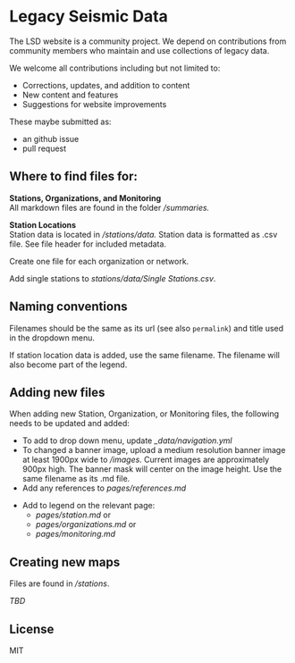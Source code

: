 # Legacy Seismic Data

The LSD website is a community project. We depend on contributions from community members who maintain and use collections of legacy data.

We welcome all contributions including but not limited to:
* Corrections, updates, and addition to content
* New content and features
* Suggestions for website improvements

These maybe submitted as:
* an github issue
* pull request

## Where to find files for:
 **Stations, Organizations, and Monitoring**  
 All markdown files are found in the folder */summaries.*

 **Station Locations**  
Station data is located in */stations/data.* Station data is formatted as .csv file. See file header for included metadata.

Create one file for each organization or network.  

Add single stations to *stations/data/Single Stations.csv*.

## Naming conventions
Filenames should be the same as its url (see also `permalink`)  and title used in the dropdown menu.

If station location data is added, use the same filename. The filename will also become part of the legend.

## Adding new files
When adding new Station, Organization, or Monitoring files, the following needs to be updated and added:
* To add to drop down menu, update *_data/navigation.yml*
* To changed a banner image, upload a medium resolution banner image at least 1900px wide to */images.* Current images are approximately 900px high. The banner mask will center on the image height. Use the same filename as its .md file.
* Add any references to *pages/references.md*
<!--- * If adding new station data, update the *stations/data/filelist.csv*.  
  * Column 1: Filename
  * Column 2: hex color for map marker--->
* Add to legend on the relevant page:
  * *pages/station.md* or
  * *pages/organizations.md* or
  * *pages/monitoring.md*

## Creating new maps
Files are found in */stations*.

*TBD*

## License
MIT
